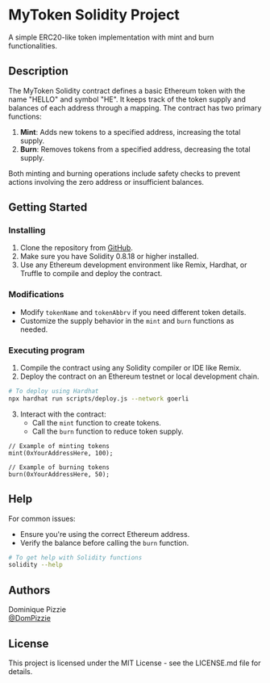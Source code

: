 # MyToken Solidity Project

A simple ERC20-like token implementation with mint and burn functionalities.

## Description

The MyToken Solidity contract defines a basic Ethereum token with the name "HELLO" and symbol "HE". It keeps track of the token supply and balances of each address through a mapping. The contract has two primary functions:

1. **Mint**: Adds new tokens to a specified address, increasing the total supply.
2. **Burn**: Removes tokens from a specified address, decreasing the total supply.

Both minting and burning operations include safety checks to prevent actions involving the zero address or insufficient balances.

## Getting Started

### Installing

1. Clone the repository from [GitHub](https://github.com/example-repo).
2. Make sure you have Solidity 0.8.18 or higher installed.
3. Use any Ethereum development environment like Remix, Hardhat, or Truffle to compile and deploy the contract.

### Modifications

* Modify `tokenName` and `tokenAbbrv` if you need different token details.
* Customize the supply behavior in the `mint` and `burn` functions as needed.

### Executing program

1. Compile the contract using any Solidity compiler or IDE like Remix.
2. Deploy the contract on an Ethereum testnet or local development chain.

```bash
# To deploy using Hardhat
npx hardhat run scripts/deploy.js --network goerli
```

3. Interact with the contract:
   * Call the `mint` function to create tokens.
   * Call the `burn` function to reduce token supply.

```solidity
// Example of minting tokens
mint(0xYourAddressHere, 100);

// Example of burning tokens
burn(0xYourAddressHere, 50);
```

## Help

For common issues:

* Ensure you're using the correct Ethereum address.
* Verify the balance before calling the `burn` function.

```bash
# To get help with Solidity functions
solidity --help
```

## Authors

Dominique Pizzie  
[@DomPizzie](https://twitter.com/dompizzie)

## License

This project is licensed under the MIT License - see the LICENSE.md file for details.
